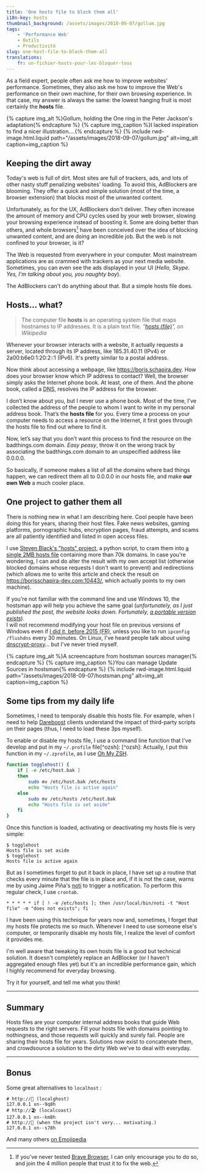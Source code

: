 ```yaml
---
title: 'One hosts file to block them all'
i18n-key: hosts
thumbnail_background: /assets/images/2018-09-07/gollum.jpg
tags:
    - 'Performance Web'
    - Outils
    - Productivité
slug: one-host-file-to-block-them-all
translations:
    fr: un-fichier-hosts-pour-les-bloquer-tous
---
```


As a field expert, people often ask me how to improve websites' performance. Sometimes, they also ask me how to improve the Web's performance on their own machine, for their own browsing experience. In that case, my answer is always the same: the lowest hanging fruit is most certainly the **hosts** file.

{% capture img_alt %}Gollum, holding the One ring in the Peter Jackson's adaptation{% endcapture %} {% capture img_caption %}I lacked inspiration to find a nicer illustration....{% endcapture %} {% include rwd-image.html.liquid
path="/assets/images/2018-09-07/gollum.jpg"
alt=img_alt
caption=img_caption
%}

<!-- more -->

## Keeping the dirt away

Today's web is full of dirt. Most sites are full of trackers, ads, and lots of other nasty stuff penalizing websites' loading. To avoid this, AdBlockers are blooming. They offer a quick and simple solution (most of the time, a browser extension) that blocks most of the unwanted content.

[^pr]: Adblocking penetration rate in the US is ~30% on Desktop, ~12% on mobile, according to this [eMarketer study on Ad Blocking from March 2017](https://www.statista.com/statistics/351862/adblocking-usage/).

Unfortunately, as for the UX, AdBlockers don't deliver. They often increase the amount of memory and CPU cycles used by your web browser, slowing your browsing experience instead of boosting it. Some are doing better than others, and whole browsers[^brave] have been conceived over the idea of blocking unwanted content, and are doing an incredible job. But the web is not confined to your browser, is it?

[^brave]: If you've never tested [Brave Browser](https://brave.com/), I can only encourage you to do so, and join the 4 million people that trust it to fix the web.

The Web is requested from everywhere in your computer. Most mainstream applications are as crammed with trackers as your next media website. Sometimes, you can even see the ads displayed in your UI (_Hello, Skype. Yes, I'm talking about you, you naughty boy_).

The AdBlockers can't do anything about that. But a simple hosts file does.

## Hosts… what?

> The computer file **hosts** is an operating system file that maps hostnames to IP addresses. It is a plain text file. <cite>"[hosts (file)](https://en.wikipedia.org/wiki/Hosts_%28file%29)", on Wikipedia</cite>

Whenever your browser interacts with a website, it actually requests a server, located through its IP address, like 185.31.40.11 (IPv4) or 2a00:b6e0:1:20:2::1 (IPv6). It's pretty similar to a postal address.

Now think about accessing a webpage, like <https://boris.schapira.dev>. How does your browser know which IP address to contact? Well, the browser simply asks the Internet phone book. At least, one of them. And the phone book, called a <abbr title="Domain Name Server">DNS</abbr>, resolves the IP address for the browser.

I don’t know about you, but I never use a phone book. Most of the time, I’ve collected the address of the people to whom I want to write in my personal address book. That’s the **hosts file** for you. Every time a process on your computer needs to access a resource on the Internet, it first goes through the hosts file to find out where to find it.

Now, let’s say that you don’t want this process to find the resource on the badthings.com domain. _Easy peasy_, throw it on the wrong track by associating the badthings.com domain to an unspecified address like 0.0.0.0.

So basically, if someone makes a list of all the domains where bad things happen, we can redirect them all to 0.0.0.0 in our hosts file, and make **our own Web** a much cooler place.

## One project to gather them all

There is nothing new in what I am describing here. Cool people have been doing this for years, sharing their host files. Fake news websites, gaming platforms, pornographic hubs, encryption pages, fraud attempts, and scams are all patiently identified and listed in open access files.

I use [Steven Black's "hosts" project](https://github.com/StevenBlack/hosts), a python script, to cram them into [a single 2MB hosts file](https://raw.githubusercontent.com/borisschapira/hosts/main/hosts) containing more than 70k domains. In case you're wondering, I can and do alter the result with my own accept list (otherwise blocked domains whose requests I don't want to prevent) and redirections (which allows me to write this article and check the result on https://borisschapira-dev.com:10443/, which actually points to my own machine).

If you're not familiar with the command line and use Windows 10, the hostsman app will help you achieve the same goal (_unfortunately, as I just published the post, the website looks down. Fortunately, [a portable version exists](https://portapps.github.io/app/hostsman-portable/)_).  
I will not recommend modifying your host file on previous versions of Windows even if [I did it, before 2015 (FR)](https://boris.schapira.dev/2015/08/de-windows-a-mac/), unless you like to run `ipconfig /flushdns` every 30 minutes. On Linux, I've heard people talk about using [dnscrypt-proxy](https://github.com/jedisct1/dnscrypt-proxy)… but I've never tried myself.

{% capture img_alt %}A screencapture from hostsman sources manager{% endcapture %} {% capture img_caption %}You can manage Update Sources in hostsman{% endcapture %} {% include rwd-image.html.liquid
path="/assets/images/2018-09-07/hostsman.png"
alt=img_alt
caption=img_caption
%}

## Some tips from my daily life

Sometimes, I need to temporaly disable this hosts file. For example, when I need to help [Dareboost](https://www.dareboost.com/) clients understand the impact of third-party scripts on their pages (thus, I need to load these 3ps myself).

To enable or disable my hosts file, I use a command line function that I've develop and put in my `~/.profile` file[^ozsh]: [^ozsh]: Actually, I put this function in my `~/.zprofile`, as I use [Oh My ZSH](https://ohmyz.sh/).

```bash
function togglehost() {
    if [ -e /etc/host.bak ]
    then
        sudo mv /etc/host.bak /etc/hosts
        echo "Hosts file is active again"
    else
        sudo mv /etc/hosts /etc/host.bak
        echo "Hosts file is set aside"
    fi
}
```

Once this function is loaded, activating or deactivating my hosts file is very simple:

```terminal
$ togglehost
Hosts file is set aside
$ togglehost
Hosts file is active again
```

But as I sometimes forget to put it back in place, I have set up a routine that checks every minute that the file is in place and, if it is not the case, warns me by using Jaime Piña's [noti](https://github.com/variadico/noti) to trigger a notification. To perform this regular check, I use `crontab`.

`* * * * * if [ ! -e /etc/hosts ]; then /usr/local/bin/noti -t "Host file" -m "does not exists"; fi`

I have been using this technique for years now and, sometimes, I forget that my hosts file protects me so much. Whenever I need to use someone else's computer, or temporarily disable my hosts file, I realize the level of comfort it provides me.

I'm well aware that tweaking its own hosts file is a good but technical solution. It doesn't completely replace an AdBlocker (or I haven't aggregated enough files yet) but it's an incredible performance gain, which I highly recommend for everyday browsing.

Try it for yourself, and tell me what you think!

---

## Summary

Hosts files are your computer internal address books that guide Web requests to the right servers. Fill your hosts file with domains pointing to nothingness, and those requests will quickly and surely fail. People are sharing their hosts file for years. Solutions now exist to concatenate them, and crowdsource a solution to the dirty Web we've to deal with everyday.

---

## Bonus

Some great alternatives to `localhost` :

```
# http://👻 (localghost)
127.0.0.1 xn--9q8h
# http://🏖️ (localcoast)
127.0.0.1 xn--km8h
# http://🚽 (when the project isn't very... motivating.)
127.0.0.1 xn--s78h
```

And many others [on Emojipedia](http://📙.la/)
